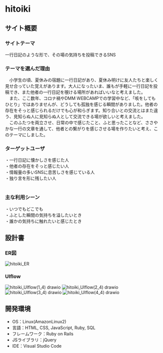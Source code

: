 # hitoiki
## サイト概要
### サイトテーマ
一行日記のような形で、その場の気持ちを投稿できるSNS

### テーマを選んだ理由
　小学生の頃、夏休みの宿題に一行日記があり、夏休み明けに友人たちと楽しく見せ合っていた覚えがあります。大人になったいま、誰もが手軽に一行日記を投稿でき、また他者の一行日記を覗ける場所があればいいなと考えました。<br>
　また、ここ数年、コロナ禍やDMM WEBCAMPでの学習中など、「咳をしてもひとり」ではありませんが、どうしても孤独を感じる瞬間がありました。他者の存在をそっと感じられるだけでも心が和らぎます。知り合いとの交流とはまた違う、見知らぬ人に見知らぬ人として交流できる場が欲しいと考えました。<br>
　このふたつを両立させ、日常の中で感じたこと、ふと思ったことなど、ささやかな一行の文章を通して、他者との繋がりを感じさせる場を作りたいと考え、このテーマにしました。

### ターゲットユーザ
・一行日記に懐かしさを感じた人<br>
・他者の存在をそっと感じたい人<br>
・情報量の多いSNSに息苦しさを感じている人<br>
・独り言を形に残したい人<br>
​
### 主な利用シーン
・いつでもどこでも<br>
・ふとした瞬間の気持ちを溢したいとき<br>
・誰かの気持ちに触れたいと感じたとき
​
## 設計書

### ER図
![hitoiki_ER](https://github.com/user-attachments/assets/4ef16f3d-0701-4003-b583-f88c1ba6aa02)

### UIflow
![hitoiki_UIflow(1_4) drawio](https://github.com/user-attachments/assets/9e0f8049-f8dd-467e-afc8-ccd0a9e00280)
![hitoiki_UIflow(2_4) drawio](https://github.com/user-attachments/assets/4f877969-33f5-48ff-a010-5a18720d1ede)
![hitoiki_UIflow(3_4) drawio](https://github.com/user-attachments/assets/3dde47c8-f24c-46c4-9492-22fd60b65d75)
![hitoiki_UIflow(4_4) drawio](https://github.com/user-attachments/assets/abaeb0b3-4458-4d92-9c96-1daa1f0ac663)
​
## 開発環境
- OS：Linux(AmazonLinux2)
- 言語：HTML, CSS, JavaScript, Ruby, SQL
- フレームワーク：Ruby on Rails
- JSライブラリ：jQuery
- IDE：Visual Studio Code
​

<!-- ## 使用素材 -->
<!-- - 外部サービスの画像素材・音声素材を使用した場合は、必ずサービス名とURLを明記してください。 -->
<!-- - アプリケーションの実装に使用したgem/bootstrapのリファレンスなどの記載は不要です。 -->
<!-- - 使用しない場合は、使用素材の項目をREADMEから削除してください。 -->
<!-- - 架空の団体・題材を前提にポートフォリオを制作する場合、下記のテンプレートを当項目内に記載しましょう。 -->
<!-- 【テンプレート】 -->
<!-- 著作権を考慮し、架空のデータを扱う予定です。 -->
<!-- なお今後、実在するデータを利用する際には、事前に著作権保持者と契約を結んだ上で利用します。 -->